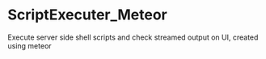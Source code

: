 # ScriptExecuter_Meteor
Execute server side shell scripts and check streamed output on UI, created using meteor
